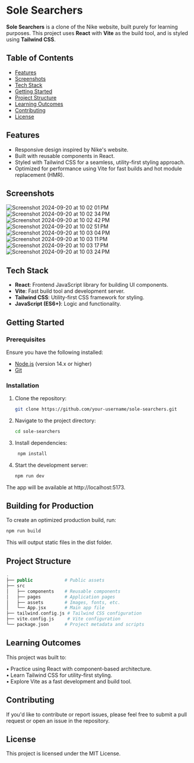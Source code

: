 # Sole Searchers

**Sole Searchers** is a clone of the Nike website, built purely for learning purposes. This project uses **React** with **Vite** as the build tool, and is styled using **Tailwind CSS**.

## Table of Contents

- [Features](#features)
- [Screenshots](#screenshots)
- [Tech Stack](#tech-stack)
- [Getting Started](#getting-started)
- [Project Structure](#project-structure)
- [Learning Outcomes](#learning-outcomes)
- [Contributing](#contributing)
- [License](#license)

## Features

- Responsive design inspired by Nike's website.
- Built with reusable components in React.
- Styled with Tailwind CSS for a seamless, utility-first styling approach.
- Optimized for performance using Vite for fast builds and hot module replacement (HMR).

## Screenshots
![Screenshot 2024-09-20 at 10 02 01 PM](https://github.com/user-attachments/assets/6bd95620-4abf-4258-9faf-ade1a92eca27)
![Screenshot 2024-09-20 at 10 02 34 PM](https://github.com/user-attachments/assets/d6f5d8b3-dfc4-41cb-98d1-077c7c7a80c0)
![Screenshot 2024-09-20 at 10 02 42 PM](https://github.com/user-attachments/assets/2cf4c535-bc77-4f0a-a0ba-1091d5b88bde)
![Screenshot 2024-09-20 at 10 02 51 PM](https://github.com/user-attachments/assets/7d68d67c-11fb-46b5-a91f-c86716383fe2)
![Screenshot 2024-09-20 at 10 03 04 PM](https://github.com/user-attachments/assets/8dc54ed5-3dc0-4f60-86eb-2f4c844cd3b1)
![Screenshot 2024-09-20 at 10 03 11 PM](https://github.com/user-attachments/assets/f9f8192e-c355-4dd4-a28f-a3e04cb28615)
![Screenshot 2024-09-20 at 10 03 17 PM](https://github.com/user-attachments/assets/85314b80-2a46-479c-999c-fa13f002ba48)
![Screenshot 2024-09-20 at 10 03 24 PM](https://github.com/user-attachments/assets/87117f5a-ad7a-44b1-a99b-4b78d2f59e33)


## Tech Stack

- **React**: Frontend JavaScript library for building UI components.
- **Vite**: Fast build tool and development server.
- **Tailwind CSS**: Utility-first CSS framework for styling.
- **JavaScript (ES6+)**: Logic and functionality.

## Getting Started

### Prerequisites

Ensure you have the following installed:

- [Node.js](https://nodejs.org/) (version 14.x or higher)
- [Git](https://git-scm.com/)

### Installation

1. Clone the repository:

   ```bash
   git clone https://github.com/your-username/sole-searchers.git

2. Navigate to the project directory:

   ```bash
   cd sole-searchers

3. Install dependencies:

   ```bash
    npm install

4. Start the development server:

   ```bash
   npm run dev

  The app will be available at http://localhost:5173.

## Building for Production

To create an optimized production build, run:

   ```bash
   npm run build
   ```
This will output static files in the dist folder.

## Project Structure
  ```php
  .
├── public            # Public assets
├── src
│   ├── components    # Reusable components
│   ├── pages         # Application pages
│   ├── assets        # Images, fonts, etc.
│   └── App.jsx       # Main app file
├── tailwind.config.js # Tailwind CSS configuration
├── vite.config.js     # Vite configuration
└── package.json      # Project metadata and scripts
```

## Learning Outcomes
This project was built to:

  • Practice using React with component-based architecture.
  <br/>
  • Learn Tailwind CSS for utility-first styling.
  <br/>
  • Explore Vite as a fast development and build tool.
  <br/>

## Contributing
If you'd like to contribute or report issues, please feel free to submit a pull request or open an issue in the repository.

## License
This project is licensed under the MIT License.


         

